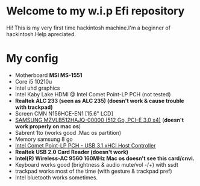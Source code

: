 # Welcome to my w.i.p Efi repository

Hi! This is my very first time hackintosh machine.I'm a beginner of hackintosh.Help apreciated.
# My config
- Motherboard  **MSI MS-1551**
- Core i5 10210u
- Intel uhd graphics
- Intel Kaby Lake HDMI @ Intel Comet Point-LP PCH (not tested)
- **Realtek ALC 233 (seen as ALC 235) (doesn't work & cause trouble with trackpad)**
- Screen CMN N156HCE-EN1 [15.6" LCD]
- [SAMSUNG MZVLB512HAJQ-00000 (512 Go, PCI-E 3.0 x4)](https://www.samsung.com/us/computing/memory-storage/solid-state-drives "Samsung") (**doesn't work properly on mac os**)
- Sabrent 1to (works good .Mac os partition)
- Memory samsung 8 go
- [Intel Comet Point-LP PCH - USB 3.1 xHCI Host Controller](https://www.intel.com/products/chipsets "Intel Corporation")
- **Realtek USB 2.0 Card Reader (doesn't work)**
- **Intel(R) Wireless-AC 9560 160MHz Mac os doesn't see this card/cnvi.**
- Keyboard works good (brightness & audio mute/vol -/+) with ssdt
- trackpad works most of the time (with gesture & trackpad pref)
- Intel bluetooth works sometimes.

